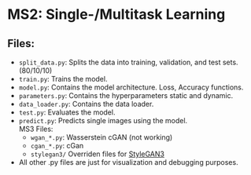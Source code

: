 # MS2: Single-/Multitask Learning

## Files:
- `split_data.py`: Splits the data into training, validation, and test sets. (80/10/10)
- `train.py`: Trains the model.
- `model.py`: Contains the model architecture. Loss, Accuracy functions.
- `parameters.py`: Contains the hyperparameters static and dynamic.
- `data_loader.py`: Contains the data loader.
- `test.py`: Evaluates the model.
- `predict.py`: Predicts single images using the model.  
MS3 Files:
    * `wgan_*.py`: Wasserstein cGAN (not working)
    * `cgan_*.py`: cGan
    * `stylegan3/` Overriden files for [StyleGAN3](https://github.com/NVlabs/stylegan3)
- All other .py files are just for visualization and debugging purposes.
